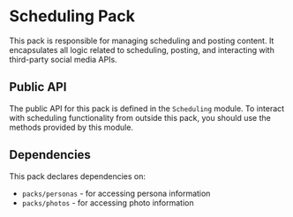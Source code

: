 # Scheduling Pack

This pack is responsible for managing scheduling and posting content. It encapsulates all logic related to scheduling, posting, and interacting with third-party social media APIs.

## Public API

The public API for this pack is defined in the `Scheduling` module. To interact with scheduling functionality from outside this pack, you should use the methods provided by this module.

## Dependencies

This pack declares dependencies on:
- `packs/personas` - for accessing persona information
- `packs/photos` - for accessing photo information
